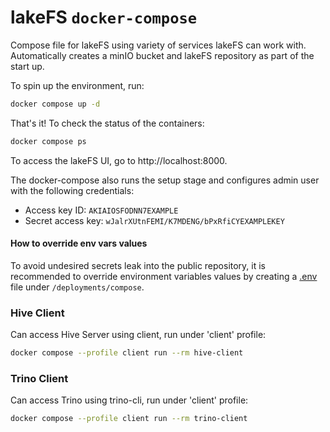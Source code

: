 # lakeFS `docker-compose`

Compose file for lakeFS using variety of services lakeFS can work with.
Automatically creates a minIO bucket and lakeFS repository as part of the start up.

To spin up the environment, run:
```sh
docker compose up -d
```

That's it! To check the status of the containers:
```sh
docker compose ps
```

To access the lakeFS UI, go to http://localhost:8000. 

The docker-compose also runs the setup stage and configures admin user with the following credentials:
* Access key ID: `AKIAIOSFODNN7EXAMPLE`
* Secret access key: `wJalrXUtnFEMI/K7MDENG/bPxRfiCYEXAMPLEKEY` 


#### How to override env vars values 

To avoid undesired secrets leak into the public repository, it is recommended to override environment variables values by
creating a [.env](https://docs.docker.com/compose/environment-variables/#the-env-file) file under `/deployments/compose`.

### Hive Client

Can access Hive Server using client, run under 'client' profile:

```sh
docker compose --profile client run --rm hive-client
```

### Trino Client

Can access Trino using trino-cli, run under 'client' profile:

```sh
docker compose --profile client run --rm trino-client
```

